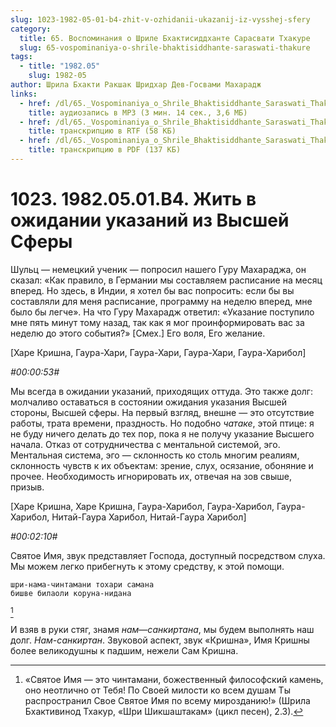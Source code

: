 ```yaml
---
slug: 1023-1982-05-01-b4-zhit-v-ozhidanii-ukazanij-iz-vysshej-sfery
category:
  title: 65. Воспоминания о Шриле Бхактисиддханте Сарасвати Тхакуре
  slug: 65-vospominaniya-o-shrile-bhaktisiddhante-saraswati-thakure
tags:
  - title: "1982.05"
    slug: 1982-05
author: Шрила Бхакти Ракшак Шридхар Дев-Госвами Махарадж
links:
  - href: /dl/65._Vospominaniya_o_Shrile_Bhaktisiddhante_Saraswati_Thakure/1023_1982.05.01.B4_SridharMj_Zhit_v_ozhidanii_ukazanij_iz_Vysshej_Sfery.mp3
    title: аудиозапись в MP3 (3 мин. 14 сек., 3,6 МБ)
  - href: /dl/65._Vospominaniya_o_Shrile_Bhaktisiddhante_Saraswati_Thakure/1023_1982.05.01.B4_SridharMj_Zhit_v_ozhidanii_ukazanij_iz_Vysshej_Sfery.rtf
    title: транскрипцию в RTF (58 КБ)
  - href: /dl/65._Vospominaniya_o_Shrile_Bhaktisiddhante_Saraswati_Thakure/1023_1982.05.01.B4_SridharMj_Zhit_v_ozhidanii_ukazanij_iz_Vysshej_Sfery.pdf
    title: транскрипцию в PDF (137 КБ)
---
```


# 1023. 1982.05.01.B4. Жить в ожидании указаний из Высшей Сферы

Шульц — немецкий ученик — попросил нашего Гуру Махараджа, он сказал: «Как правило, в Германии мы составляем расписание на месяц вперед. Но здесь, в Индии, я хотел бы вас попросить: если бы вы составляли для меня расписание, программу на неделю вперед, мне было бы легче». На что Гуру Махарадж ответил: «Указание поступило мне пять минут тому назад, так как я мог проинформировать вас за неделю до этого события?» [Смех.] Его воля, Его желание.

[Харе Кришна, Гаура-Хари, Гаура-Хари, Гаура-Хари, Гаура-Харибол]

*#00:00:53#*

Мы всегда в ожидании указаний, приходящих оттуда. Это также долг: молчаливо оставаться в состоянии ожидания указания Высшей стороны, Высшей сферы. На первый взгляд, внешне — это отсутствие работы, трата времени, праздность. Но подобно *чатаке*, этой птице: я не буду ничего делать до тех пор, пока я не получу указание Высшего начала. Отказ от сотрудничества с ментальной системой, эго. Ментальная система, эго — склонность ко столь многим реалиям, склонность чувств к их объектам: зрение, слух, осязание, обоняние и прочее. Необходимость игнорировать их, отвечая на зов свыше, призыв.

[Харе Кришна, Харе Кришна, Гаура-Харибол, Гаура-Харибол, Гаура-Харибол, Нитай-Гаура Харибол, Нитай-Гаура Харибол]

*#00:02:10#*

Святое Имя, звук представляет Господа, доступный посредством слуха. Мы можем легко прибегнуть к этому средству, к этой помощи.

    шри-нама-чинтамани тохари самана
    бишве билаоли коруна-нидана
[^_ftn1]

И взяв в руки стяг, знамя *нам*—*санкиртана*, мы будем выполнять наш долг. *Нам-санкиртан*. Звуковой аспект, звук «Кришна», Имя Кришны более великодушны к падшим, нежели Сам Кришна.



[^_ftn1]: «Святое Имя — это чинтамани, божественный философский камень, оно неотлично от Тебя! По Своей милости ко всем душам Ты распространил Свое Святое Имя по всему мирозданию!» (Шрила Бхактивинод Тхакур, «Шри Шикшаштакам» (цикл песен), 2.3).


